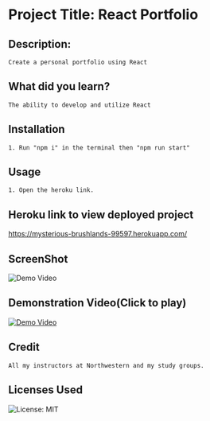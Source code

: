 
# Project Title: React Portfolio
## Description:
    Create a personal portfolio using React
## What did you learn?
    The ability to develop and utilize React
## Installation
    1. Run "npm i" in the terminal then "npm run start"
## Usage
    1. Open the heroku link.
## Heroku link to view deployed project
https://mysterious-brushlands-99597.herokuapp.com/
## ScreenShot
![Demo Video](https://github.com/IIMacGyverII/ReactPortfolio/main/screenshot.png)
## Demonstration Video(Click to play)
[![Demo Video](https://img.youtube.com/vi/rWIf1H05UuI/0.jpg)](https://www.youtube.com/watch?v=rWIf1H05UuI)
## Credit
    All my instructors at Northwestern and my study groups.
## Licenses Used
![License: MIT](https://img.shields.io/badge/License-MIT-yellow.svg)
